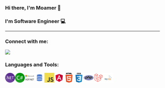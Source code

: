 ### Hi there, I'm Moamer 👋

### I'm Software Engineer :computer:
* * *
### Connect with me:
<a href="https://www.linkedin.com/in/moamer-jusupovic-5420b2130/" target="_blank"><img width="30px" align="left" src="https://cdn.jsdelivr.net/npm/simple-icons@v3/icons/linkedin.svg"></a> <br>
### Languages and Tools:
<img align="left" alt="dotnet" width="32px" src="https://github.com/github/explore/blob/main/topics/dotnet/dotnet.png" />
<img align="left" alt="charp" width="32px" src="https://github.com/github/explore/blob/main/topics/csharp/csharp.png" />
<img align="left" alt="aspnet" width="32px" src="https://github.com/github/explore/blob/main/topics/aspnet/aspnet.png" />
<img align="left" alt="sql" width="32px" src="https://github.com/github/explore/blob/main/topics/sql/sql.png" />
<img align="left" alt="javascript" width="32px" src="https://github.com/github/explore/blob/main/topics/javascript/javascript.png" />
<img align="left" alt="angular" width="32px" src="https://github.com/github/explore/blob/main/topics/angular/angular.png" />
<img align="left" alt="html" width="32px" src="https://github.com/github/explore/blob/main/topics/html/html.png" />
<img align="left" alt="css" width="32px" src="https://github.com/github/explore/blob/main/topics/css/css.png" />
<img align="left" alt="php" width="32px" src="https://github.com/github/explore/blob/main/topics/php/php.png" />
<img align="left" alt="laravel" width="32px" src="https://github.com/github/explore/blob/main/topics/laravel/laravel.png" />
<img align="left" alt="mysql" width="32px" src="https://github.com/github/explore/blob/main/topics/mysql/mysql.png" />


<!--
**Strayko/Strayko** is a ✨ _special_ ✨ repository because its `README.md` (this file) appears on your GitHub profile.

Here are some ideas to get you started:

- 🔭 I’m currently working on ...
- 🌱 I’m currently learning ...
- 👯 I’m looking to collaborate on ...
- 🤔 I’m looking for help with ...
- 💬 Ask me about ...
- 📫 How to reach me: ...
- 😄 Pronouns: ...
- ⚡ Fun fact: ...
-->
